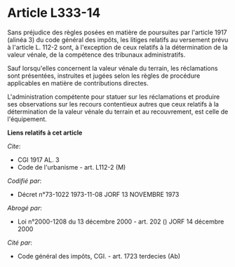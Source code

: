 # Article L333-14

Sans préjudice des règles posées en matière de poursuites par l'article 1917 (alinéa 3) du code général des impôts, les
litiges relatifs au versement prévu à l'article L. 112-2 sont, à l'exception de ceux relatifs à la détermination de la valeur
vénale, de la compétence des tribunaux administratifs.

Sauf lorsqu'elles concernent la valeur vénale du terrain, les réclamations sont présentées, instruites et jugées selon les
règles de procédure applicables en matière de contributions directes.

L'administration compétente pour statuer sur les réclamations et produire ses observations sur les recours contentieux autres
que ceux relatifs à la détermination de la valeur vénale du terrain et au recouvrement, est celle de l'équipement.

**Liens relatifs à cet article**

_Cite_:

  - CGI 1917 AL. 3
  - Code de l'urbanisme - art. L112-2 (M)

_Codifié par_:

  - Décret n°73-1022 1973-11-08 JORF 13 NOVEMBRE 1973

_Abrogé par_:

  - Loi n°2000-1208 du 13 décembre 2000 - art. 202 () JORF 14 décembre 2000

_Cité par_:

  - Code général des impôts, CGI. - art. 1723 terdecies (Ab)
